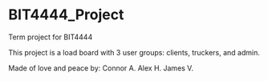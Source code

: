 # BIT4444_Project
Term project for BIT4444

This project is a load board with 3 user groups: clients, truckers, and admin.

Made of love and peace by:
Connor A.
Alex H.
James V.
